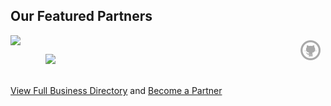 ## Our Featured Partners

<div style="float:right">
	<a href="https://github.com/GrantPark/grantpark"><img src="img/logo/github.png" style="height:32px; margin: 8px 8px 2px 1.5px"></a>
</div>

<div style="float:left">

<!--Anne Architecture (May 1, 2020)-->
<a href="http://annearchitecture.com/" target="_blank" >
<img src="http://annearchitecture.com/wp-content/uploads/2017/07/anne-architecture-logo.png" style="width:180px">
</a>

</div>


<div style="float:left; margin:30px 0 0 40px">

<!-- Fix & Flow Plumbing Co. (Aug 9, 2020) -->
<a href="https://www.fixandflow.co/" target="_blank">
<img src="https://www.fixandflow.co/wp-content/uploads/2020/01/fixandflow-text-logo-crop.png" style="width:180px">
</a>

</div>


<div style="clear:both"></div>
<br>

[View Full Business Directory](../../directory/) and [Become a Partner](../../directory/partners)